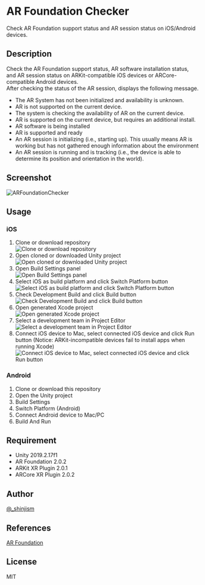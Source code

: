 # AR Foundation Checker

Check AR Foundation support status and AR session status on iOS/Android devices.

## Description

Check the AR Foundation support status, AR software installation status, and AR session status on ARKit-compatible iOS devices or ARCore-compatible Android devices.  
After checking the status of the AR session, displays the following message.

- The AR System has not been initialized and availability is unknown.
- AR is not supported on the current device.
- The system is checking the availability of AR on the current device.
- AR is supported on the current device, but requires an additional install.
- AR software is being installed
- AR is supported and ready
- An AR session is initializing (i.e., starting up). This usually means AR is working but has not gathered enough information about the environment
- An AR session is running and is tracking (i.e., the device is able to determine its position and orientation in the world).

## Screenshot

![ARFoundationChecker](https://raw.githubusercontent.com/shinjism/Screenshot/master/ARFoundationChecker.jpg)

## Usage

### iOS

1. Clone or download repository  
![Clone or download repository](https://raw.githubusercontent.com/shinjism/Screenshot/master/Clone%20or%20download%20repository.jpg)
2. Open cloned or downloaded Unity project  
![Open cloned or downloaded Unity project](https://raw.githubusercontent.com/shinjism/Screenshot/master/Open%20cloned%20or%20downloaded%20Unity%20project.jpg)
3. Open Build Settings panel  
![Open Build Settings panel](https://raw.githubusercontent.com/shinjism/Screenshot/master/Open%20Build%20Settings%20panel.jpg)
4. Select iOS as build platform and click Switch Platform button  
![Select iOS as build platform and click Switch Platform button](https://raw.githubusercontent.com/shinjism/Screenshot/master/Select%20iOS%20as%20build%20platform%20and%20click%20Switch%20Platform%20button.jpg)
5. Check Development Build and click Build button  
![Check Development Build and click Build button](https://raw.githubusercontent.com/shinjism/Screenshot/master/Check%20Development%20Build%20and%20click%20Build%20button.jpg)
6. Open generated Xcode project  
![Open generated Xcode project](https://raw.githubusercontent.com/shinjism/Screenshot/master/Open%20generated%20Xcode%20project.jpg)
7. Select a development team in Project Editor  
![Select a development team in Project Editor](https://raw.githubusercontent.com/shinjism/Screenshot/master/Select%20a%20development%20team%20in%20Project%20Editor.jpg)
8. Connect iOS device to Mac, select connected iOS device and click Run button (Notice: ARKit-incompatible devices fail to install apps when running Xcode)  
![Connect iOS device to Mac, select connected iOS device and click Run button](https://raw.githubusercontent.com/shinjism/Screenshot/master/Connect%20iOS%20device%20to%20Mac%2C%20select%20connected%20iOS%20device%20and%20click%20Run%20button.jpg)

### Android

1. Clone or download this repository
2. Open the Unity project
3. Build Settings
4. Switch Platform (Android)
5. Connect Android device to Mac/PC
6. Build And Run

## Requirement

- Unity 2019.2.17f1
- AR Foundation 2.0.2
- ARKit XR Plugin 2.0.1
- ARCore XR Plugin 2.0.2

## Author

[@_shinjism](https://twitter.com/_shinjism)

## References

[AR Foundation](https://docs.unity3d.com/Packages/com.unity.xr.arfoundation@2.0/manual/index.html)

## License

MIT
